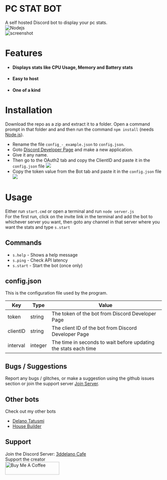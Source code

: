 # PC STAT BOT
A self hosted Discord bot to display your pc stats.
<br>
<img alt="Nodejs" src="https://img.shields.io/badge/-Node.js-43853d?style=flat-square&logo=Node.js&logoColor=white" />
<br>
<img alt="screenshot" src="https://cdn.discordapp.com/attachments/360062738615107605/848939420622913556/unknown.png" />

# Features
- #### Displays stats like CPU Usage, Memory and Battery stats
- #### Easy to host
- #### One of a kind


# Installation
Download the repo as a zip and extract it to a folder. Open a command prompt in that folder and and then run the command `npm install`  (needs [Node.js](https://nodejs.org/)).
- Rename the file `config_-_example.json` to `config.json`.
- Goto [Discord Developer Page](https://discord.com/developers/applications) and make a new application.
- Give it any name.
- Then go to the OAuth2 tab and copy the ClientID and paste it in the `config.json` file <img src="https://cdn.discordapp.com/attachments/360062738615107605/848953117269950534/unknown.png">
- Copy the token value from the Bot tab and paste it in the `config.json` file <img src="https://cdn.discordapp.com/attachments/360062738615107605/848953552876339248/unknown.png">


# Usage
Either run `start.cmd` or open a terminal and run `node server.js`
<br>
For the first run, click on the invite link in the terminal and add the bot to whichever server you want, then goto any channel in that server where you want the stats and type `s.start`

## Commands
- `s.help` - Shows a help message
- `s.ping` - Check API latency
- `s.start` - Start the bot (once only)


## config.json
This is the configuration file used by the program.

| Key      | Type    | Value                                                           |
| -------- | ------- | --------------------------------------------------------------- |
| token    | string  | The token of the bot from Discord Developer Page                |
| clientID | string  | The client ID of the bot from Discord Developer Page            |
| interval | integer | The time in seconds to wait before updating the stats each time |

## Bugs / Suggestions
Report any bugs / glitches, or make a suggestion using the github issues section or join the support server [Join Server](https://discord.gg/FZY9TqW).

## Other bots
Check out my other bots
- [Delano Tatusmi](https://delano-tatsumi.herokuapp.com)
- [House Builder](https://house-builder.herokuapp.com)

## Support
Join the Discord Server: [3ddelano Cafe](https://discord.gg/FZY9TqW)
<br>
Support the creator
<br>
<a href="https://www.buymeacoffee.com/3ddelano" target="_blank"><img height="41" width="174" src="https://cdn.buymeacoffee.com/buttons/v2/default-red.png" alt="Buy Me A Coffee" width="150" ></a>